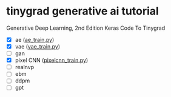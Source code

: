 # tinygrad generative ai tutorial

Generative Deep Learning, 2nd Edition Keras Code To Tinygrad

- [x] ae ([ae_train.py](vae/ae_train.py))
- [x] vae ([vae_train.py](vae/vae_train.py))
- [ ] gan
- [x] pixel CNN ([pixelcnn_train.py](ar/pixelcnn_train.py))
- [ ] realnvp
- [ ] ebm
- [ ] ddpm
- [ ] gpt
